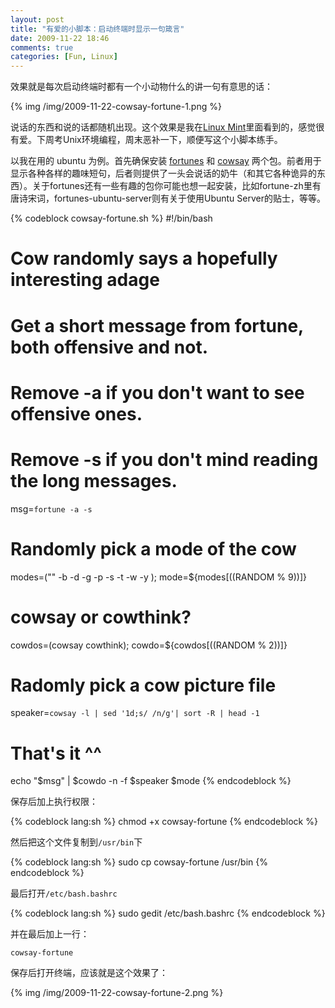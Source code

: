 ```yaml
---
layout: post
title: "有爱的小脚本：启动终端时显示一句箴言"
date: 2009-11-22 18:46 
comments: true
categories: [Fun, Linux]
---
```


效果就是每次启动终端时都有一个小动物什么的讲一句有意思的话：

{% img /img/2009-11-22-cowsay-fortune-1.png %}

说话的东西和说的话都随机出现。这个效果是我在[Linux Mint](http://www.linuxmint.com/)里面看到的，感觉很有爱。下周考Unix环境编程，周末恶补一下，顺便写这个小脚本练手。

以我在用的 ubuntu 为例。首先确保安装 [fortunes](http://en.wikipedia.org/wiki/Fortune_%28Unix%29) 和 [cowsay](http://en.wikipedia.org/wiki/Cowsay) 两个包。前者用于显示各种各样的趣味短句，后者则提供了一头会说话的奶牛（和其它各种诡异的东西）。关于fortunes还有一些有趣的包你可能也想一起安装，比如fortune-zh里有唐诗宋词，fortunes-ubuntu-server则有关于使用Ubuntu Server的贴士，等等。

{% codeblock cowsay-fortune.sh %}
#!/bin/bash
# Cow randomly says a hopefully interesting adage

# Get a short message from fortune, both offensive and not.
# Remove -a if you don't want to see offensive ones.
# Remove -s if you don't mind reading the long messages.
msg=`fortune -a -s`

# Randomly pick a mode of the cow
modes=("" -b -d -g -p -s -t -w -y ); mode=${modes[$(($RANDOM % 9))]}

# cowsay or cowthink?
cowdos=(cowsay cowthink); cowdo=${cowdos[$(($RANDOM % 2))]}

# Radomly pick a cow picture file
speaker=`cowsay -l | sed '1d;s/ /n/g'| sort -R | head -1`

# That's it ^^
echo "$msg" | $cowdo -n -f $speaker $mode
{% endcodeblock %}

保存后加上执行权限：

{% codeblock lang:sh %}
chmod +x cowsay-fortune
{% endcodeblock %}

然后把这个文件复制到`/usr/bin`下

{% codeblock lang:sh %}
sudo cp cowsay-fortune /usr/bin
{% endcodeblock %}

最后打开`/etc/bash.bashrc`

{% codeblock lang:sh %}
sudo gedit /etc/bash.bashrc
{% endcodeblock %}

并在最后加上一行：

```
cowsay-fortune
```

保存后打开终端，应该就是这个效果了：

{% img /img/2009-11-22-cowsay-fortune-2.png %}